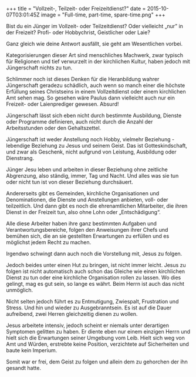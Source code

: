 +++
title = "Vollzeit-, Teilzeit- oder Freizeitdienst?"
date = 2015-10-07T03:01:45Z
image = "Full-time, part-time, spare-time.png"
+++

Bist du ein Jünger im Vollzeit- oder Teilzeitdienst? Oder vielleicht „nur” in der Freizeit? Profi- oder Hobbychrist, Geistlicher oder Laie?

Ganz gleich wie deine Antwort ausfällt, sie geht am Wesentlichen vorbei.

Kategorisierungen dieser Art sind menschliches Machwerk, zwar typisch für Religionen und tief verwurzelt in der kirchlichen Kultur, haben jedoch mit Jüngerschaft nichts zu tun.

Schlimmer noch ist dieses Denken für die Heranbildung wahrer Jüngerschaft geradezu schädlich, auch wenn so manch einer die höchste Erfüllung seines Christseins in einem Vollzeitdienst oder einem kirchlichen Amt sehen mag. So gesehen wäre Paulus dann vielleicht auch nur ein Freizeit- oder Laienprediger gewesen. Absurd!

Jüngerschaft lässt sich eben nicht durch bestimmte Ausbildung, Dienste oder Programme definieren, auch nicht durch die Anzahl der Arbeitsstunden oder den Gehaltszettel.

Jüngerschaft ist weder Anstellung noch Hobby, vielmehr Beziehung - lebendige Beziehung zu Jesus und seinem Geist. Das ist Gotteskindschaft, und zwar als Geschenk, nicht aufgrund von Leistung, Ausbildung oder Dienstrang.

Jünger Jesu leben und arbeiten in dieser Beziehung ohne zeitliche Abgrenzung, also ständig, immer, Tag und Nacht. Und alles was sie tun oder nicht tun ist von dieser Beziehung durchsäuert.

Andererseits gibt es Gemeinden, kirchliche Organisationen und Denominationen, die Dienste und Anstellungen anbieten, voll- oder teilzeitlich. Und dann gibt es noch die ehrenamtlichen Mitarbeiter, die ihren Dienst in der Freizeit tun, also ohne Lohn oder „Entschädigung“.

Alle diese Arbeiter haben ihre ganz bestimmten Aufgaben und Verantwortungsbereiche, folgen den Anweisungen ihrer Chefs und bemühen sich, die an sie gestellten Erwartungen zu erfüllen und es möglichst jedem Recht zu machen.

Irgendwo schwingt dann auch noch die Vorstellung mit, Jesus zu folgen.

Jedoch beides unter einen Hut zu bringen, ist nicht immer leicht. Jesus zu folgen ist nicht automatisch auch schon das Gleiche wie einen kirchlichen Dienst zu tun oder eine kirchliche Organisation rollen zu lassen. Wo dies gelingt, mag es gut sein, so lange es währt. Beim Herrn ist auch das nicht unmöglich.

Nicht selten jedoch führt es zu Entmutigung, Zwiespalt, Frustration und Stress. Und hin und wieder zu Ausgebranntsein. Es ist auf die Dauer aufreibend, zwei Herren gleichzeitig dienen zu wollen.

Jesus arbeitete intensiv, jedoch scheint er niemals unter derartigen Symptomen gelitten zu haben. Er diente eben nur einem einzigen Herrn und hielt sich die Erwartungen seiner Umgebung vom Leib. Hielt sich weg von Amt und Würden, erstrebte keine Position, verzichtete auf Sicherheiten und baute kein Imperium.

Somit war er frei, dem Geist zu folgen und allein dem zu gehorchen der ihn gesandt hatte.
